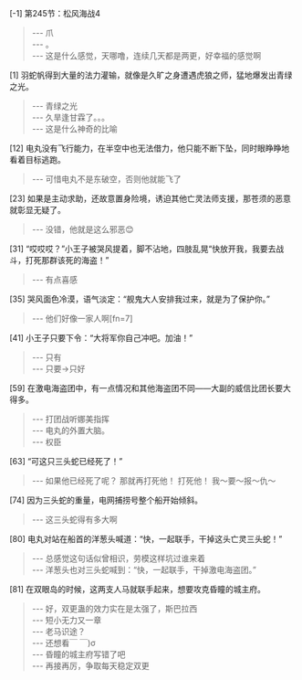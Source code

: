 
[-1] 第245节：松风海战4
>--- 爪<br>
>--- 。<br>
>--- 这是什么感觉，天哪噜，连续几天都是两更，好幸福的感觉啊<br>

[1] 羽蛇帆得到大量的法力灌输，就像是久旷之身遭遇虎狼之师，猛地爆发出青绿之光。
>--- 青绿之光<br>
>--- 久旱逢甘霖了。。。<br>
>--- 这是什么神奇的比喻<br>

[12] 电丸没有飞行能力，在半空中也无法借力，他只能不断下坠，同时眼睁睁地看着目标逃跑。
>--- 可惜电丸不是东破空，否则他就能飞了<br>

[23] 如果是主动求助，还故意置身险境，诱迫其他亡灵法师支援，那苍须的恶意就彰显无疑了。
>--- 没错，他就是这么邪恶😊<br>

[31] “哎哎哎？”小王子被哭风提着，脚不沾地，四肢乱晃“快放开我，我要去战斗，打死那群该死的海盗！”
>--- 有点喜感<br>

[35] 哭风面色冷漠，语气淡定：“舰鬼大人安排我过来，就是为了保护你。”
>--- 他们好像一家人啊[fn=7]<br>

[41] 小王子只要下令：“大将军你自己冲吧。加油！”
>--- 只有<br>
>--- 只要→只好<br>

[59] 在激电海盗团中，有一点情况和其他海盗团不同——大副的威信比团长要大得多。
>--- 打团战听娜美指挥<br>
>--- 电丸的外置大脑。<br>
>--- 权臣<br>

[63] “可这只三头蛇已经死了！”
>--- 如果他已经死了呢？
那就再打死他！
打死他！
我～要～报～仇～<br>

[74] 因为三头蛇的重量，电网捕捞号整个船开始倾斜。
>--- 这三头蛇得有多大啊<br>

[80] 电丸对站在船首的洋葱头喊道：“快，一起联手，干掉这头亡灵三头蛇！”
>--- 总感觉这句话似曾相识，劳模这样坑过谁来着<br>
>--- 洋葱头也对三头蛇喊到：“快，一起联手，干掉激电海盗团。”<br>

[81] 在双眼岛的时候，这两支人马就联手起来，想要攻克昏瞳的城主府。
>--- 好，双更蛊的效力实在是太强了，斯巴拉西<br>
>--- 短小无力又一章<br>
>--- 老马识途？<br>
>--- 还想看￣ ￣)σ<br>
>--- 昏瞳的城主府写错了吧<br>
>--- 再接再厉，争取每天稳定双更<br>
